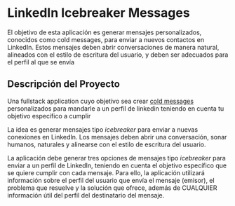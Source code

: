 # LinkedIn Icebreaker Messages

El objetivo de esta aplicación es generar mensajes personalizados, conocidos como cold messages, para enviar a nuevos contactos en LinkedIn. Estos mensajes deben abrir conversaciones de manera natural, alineados con el estilo de escritura del usuario, y deben ser adecuados para el perfil al que se envía

## Descripción del Proyecto

Una fullstack application cuyo objetivo sea crear [cold messages](https://www.google.com/search?q=cold+message+meaning&sca_esv=b02fb6a0238aa473&ei=KuoTaJv6D9aM5OUPhZ7HuAw&ved=0ahUKEwibt83-nYONAxVWBrkGHQXPEccQ4dUDCBI&uact=5&oq=cold+message+meaning&gs_lp=Egxnd3Mtd2l6LXNlcnAiFGNvbGQgbWVzc2FnZSBtZWFuaW5nMgUQABiABDIGEAAYFhgeMggQABgWGAoYHjIGEAAYFhgeMgYQABgWGB4yCxAAGIAEGIYDGIoFMgsQABiABBiGAxiKBTIFEAAY7wUyCBAAGIAEGKIEMggQABiABBiiBEjnB1DrAliHB3ACeAGQAQCYAW-gAfIEqgEDMi40uAEDyAEA-AEBmAIIoAKPBcICChAAGLADGNYEGEeYAwCIBgGQBgiSBwMyLjagB8QosgcDMC42uAeGBQ&sclient=gws-wiz-serp) personalizados para mandarle a un perfil de linkedin teniendo en cuenta tu objetivo específico a cumplir

La idea es generar mensajes tipo *icebreaker* para enviar a nuevas conexiones en LinkedIn. Los mensajes deben abrir una conversación, sonar humanos, naturales y alinearse con el estilo de escritura del usuario.

La aplicación debe generar tres opciones de mensajes tipo *icebreaker* para enviar a un perfil de LinkedIn, teniendo en cuenta el objetivo específico que se quiere cumplir con cada mensaje. Para ello, la aplicación utilizará información sobre el perfil del usuario que envía el mensaje (emisor), el problema que resuelve y la solución que ofrece, además de CUALQUIER información útil del perfil del destinatario del mensaje.